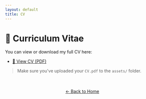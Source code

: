 ```yaml
---
layout: default
title: CV
---
```


# 📄 Curriculum Vitae

You can view or download my full CV here:

- <a href="assets/cv.pdf" target="_blank">📄 View CV (PDF)</a>


> Make sure you've uploaded your `CV.pdf` to the `assets/` folder.

<div style="text-align: center; margin-top: 50px;">
  <a href="index.html">← Back to Home</a>
</div>

